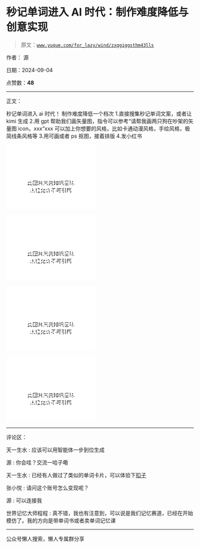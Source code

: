 # 秒记单词进入 AI 时代：制作难度降低与创意实现

> 原文：[`www.yuque.com/for_lazy/wind/zxggiggsthm43lls`](https://www.yuque.com/for_lazy/wind/zxggiggsthm43lls)

作者： 源

日期：2024-09-04

点赞数：**48**

* * *

正文：

秒记单词进入 ai 时代！ 制作难度降低一个档次 1.直接搜集秒记单词文案，或者让 kimi 生成
2.用 gpt 帮助我们画矢量图，指令可以参考“请帮我画两只狗在吵架的矢量图 icon，xxx”xxx 可以加上你想要的风格，比如卡通动漫风格，手绘风格，极简线条风格等
3.用可画或者 ps 抠图，接着排版 4.发小红书

![](img/b41c03912651993f07c80b3a1df0db6a.png "None")

![](img/1f8bb37bb409db238566aa1306763395.png "None")

![](img/9b08b65144fe0cae4f67f62460f9ef65.png "None")

![](img/99eb677ced09bb5fc8343cc54eeae2b9.png "None")

* * *

评论区：

天一生水 : 应该可以用智能体一步到位生成

源 : 你会哇？交流一哈子嘞

天一生水 : 已经有人做过了类似的单词卡片，可以体验下[扣子](https://www.coze.cn/store/bot/7404341221662949428?panel=1) 

张小悦 : 请问这个账号怎么变现呢？

源 : 可以连接我

世界记忆大师程程 : 真不错，我也有注意到，可以说是我们记忆赛道，已经在开始模仿了。我的方向是带单词书或者卖单词记忆课

* * *

公众号懒人搜索，懒人专属群分享